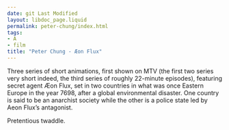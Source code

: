 ```yaml
---
date: git Last Modified
layout: libdoc_page.liquid
permalink: peter-chung/index.html
tags:
- A
- film
title: "Peter Chung - Æon Flux"
---
```


Three series of short animations, first shown  on MTV (the first two series very short indeed, the third series of roughly  22-minute episodes), featuring secret agent Æon Flux, set in two countries in  what was once Eastern Europe in the year 7698, after a global environmental  disaster. One country is said to be an anarchist society while the other is a  police state led by Aeon Flux’s antagonist.

Pretentious twaddle.